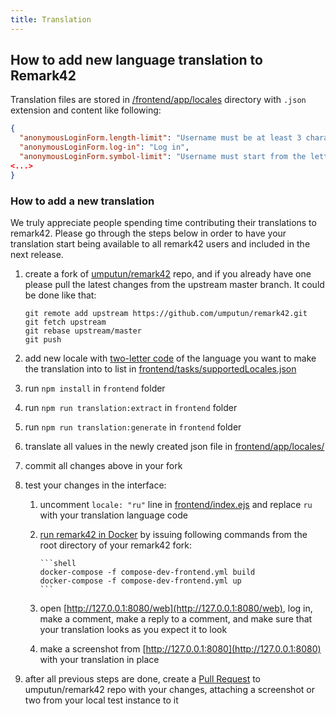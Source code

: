 ```yaml
---
title: Translation
---
```


## How to add new language translation to Remark42

Translation files are stored in [/frontend/app/locales](https://github.com/umputun/remark42/tree/master/frontend/app/locales)
directory with `.json` extension and content like following:

```json
{
  "anonymousLoginForm.length-limit": "Username must be at least 3 characters long",
  "anonymousLoginForm.log-in": "Log in",
  "anonymousLoginForm.symbol-limit": "Username must start from the letter and contain only latin letters, numbers, underscores, and spaces",
<...>
}
```

### How to add a new translation

We truly appreciate people spending time contributing their translations to remark42. Please go through the steps
below in order to have your translation start being available to all remark42 users and included in the next release.

1.  create a fork of [umputun/remark42](https://github.com/umputun/remark42) repo, and if you already have one please
    pull the latest changes from the upstream master branch. It could be done like that:
    ```shell
    git remote add upstream https://github.com/umputun/remark42.git
    git fetch upstream
    git rebase upstream/master
    git push
    ```
1.  add new locale with [two-letter code](https://en.wikipedia.org/wiki/List_of_ISO_639-1_codes)
    of the language you want to make the translation into to list in
    [frontend/tasks/supportedLocales.json](https://github.com/umputun/remark42/blob/master/frontend/tasks/supportedLocales.json)
1.  run `npm install` in `frontend` folder
1.  run `npm run translation:extract` in `frontend` folder
1.  run `npm run translation:generate` in `frontend` folder
1.  translate all values in the newly created json file in
    [frontend/app/locales/](https://github.com/umputun/remark42/blob/master/frontend/app/locales/)
1.  commit all changes above in your fork
1.  test your changes in the interface:

    1.  uncomment `locale: "ru"` line in [frontend/index.ejs](https://github.com/umputun/remark42/blob/master/frontend/index.ejs#L133)
        and replace `ru` with your translation language code
    1.  [run remark42 in Docker](https://github.com/umputun/remark42#development) by issuing following commands
        from the root directory of your remark42 fork:

            ```shell
            docker-compose -f compose-dev-frontend.yml build
            docker-compose -f compose-dev-frontend.yml up
            ```

    1.  open [http://127.0.0.1:8080/web](http://127.0.0.1:8080/web), log in, make a comment, make a reply to a comment,
        and make sure that your translation looks as you expect it to look
    1.  make a screenshot from [http://127.0.0.1:8080](http://127.0.0.1:8080) with your translation in place

1.  after all previous steps are done, create a [Pull Request](https://github.com/umputun/remark42/pulls) to umputun/remark42
    repo with your changes, attaching a screenshot or two from your local test instance to it
